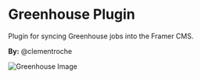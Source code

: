# Greenhouse Plugin

Plugin for syncing Greenhouse jobs into the Framer CMS.

**By:** @clementroche

![Greenhouse Image](../../assets/greenhouse.png)
